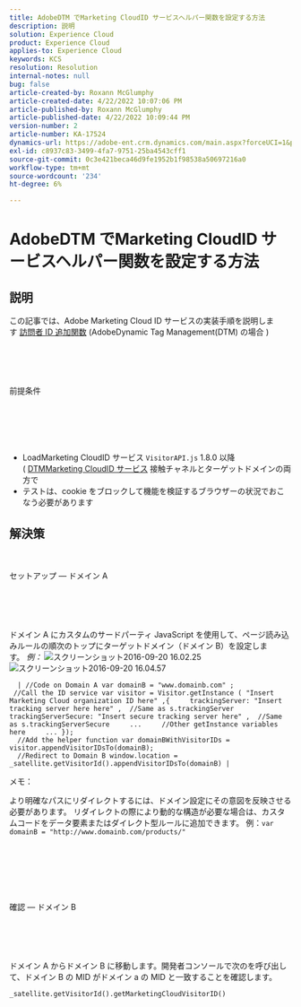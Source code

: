```yaml
---
title: AdobeDTM でMarketing CloudID サービスヘルパー関数を設定する方法
description: 説明
solution: Experience Cloud
product: Experience Cloud
applies-to: Experience Cloud
keywords: KCS
resolution: Resolution
internal-notes: null
bug: false
article-created-by: Roxann McGlumphy
article-created-date: 4/22/2022 10:07:06 PM
article-published-by: Roxann McGlumphy
article-published-date: 4/22/2022 10:09:44 PM
version-number: 2
article-number: KA-17524
dynamics-url: https://adobe-ent.crm.dynamics.com/main.aspx?forceUCI=1&pagetype=entityrecord&etn=knowledgearticle&id=2ac6a38a-88c2-ec11-983e-0022480abde0
exl-id: c8937c83-3499-4fa7-9751-25ba4543cff1
source-git-commit: 0c3e421beca46d9fe1952b1f98538a50697216a0
workflow-type: tm+mt
source-wordcount: '234'
ht-degree: 6%

---
```


# AdobeDTM でMarketing CloudID サービスヘルパー関数を設定する方法

## 説明


この記事では、Adobe Marketing Cloud ID サービスの実装手順を説明します [訪問者 ID 追加関数](https://marketing.adobe.com/resources/help/ja_JP/mcvid/mcvid-appendvisitorid.html) (AdobeDynamic Tag Management(DTM) の場合 )
<br><br><br><br> <br><br>前提条件<br><br><br><br> <br><br>
- LoadMarketing CloudID サービス `VisitorAPI.js` 1.8.0 以降 ( [DTMMarketing CloudID サービス](https://marketing.adobe.com/resources/help/en_US/mcvid/mcvid-dtm-implement.html) 接触チャネルとターゲットドメインの両方で
- テストは、cookie をブロックして機能を検証するブラウザーの状況でおこなう必要があります



## 解決策

<br><br>セットアップ — ドメイン A<br><br><br><br> <br><br>
ドメイン A にカスタムのサードパーティ JavaScript を使用して、ページ読み込みルールの順次のトップにターゲットドメイン（ドメイン B）を設定します。 *例：*
![スクリーンショット2016-09-20 16.02.25](https://helpx.adobe.com/content/dam/help/en/dtm/kb/how-to-set-marketing-cloud-id-service-helper-function-in-adobe-d/jcr%3acontent/main-pars/image/Screenshot%202016-09-20%2016.02.25.png "スクリーンショット2016-09-20 16.02.25")![スクリーンショット2016-09-20 16.04.57](https://helpx.adobe.com/content/dam/help/en/dtm/kb/how-to-set-marketing-cloud-id-service-helper-function-in-adobe-d/jcr%3acontent/main-pars/image_1393293752/Screenshot%202016-09-20%2016.04.57.png "スクリーンショット2016-09-20 16.04.57")

```
  | //Code on Domain A var domainB = "www.domainb.com" ;
 //Call the ID service var visitor = Visitor.getInstance ( "Insert Marketing Cloud organization ID here" ,{     trackingServer: "Insert tracking server here here" ,  //Same as s.trackingServer     trackingServerSecure: "Insert secure tracking server here" ,  //Same as s.trackingServerSecure     ...     //Other getInstance variables here     ... });
  //Add the helper function var domainBWithVisitorIDs = visitor.appendVisitorIDsTo(domainB);
  //Redirect to Domain B window.location = _satellite.getVisitorId().appendVisitorIDsTo(domainB) |
```


メモ：

より明確なパスにリダイレクトするには、ドメイン設定にその意図を反映させる必要があります。 リダイレクトの際により動的な構造が必要な場合は、カスタムコードをデータ要素またはダイレクト型ルールに追加できます。 例：`var domainB = "http://www.domainb.com/products/"`


<br><br><br><br> <br><br>確認 — ドメイン B<br><br><br><br> <br><br>
ドメイン A からドメイン B に移動します。開発者コンソールで次のを呼び出して、ドメイン B の MID がドメイン a の MID と一致することを確認します。

`_satellite.getVisitorId().getMarketingCloudVisitorID()`

